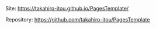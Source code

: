
Site:
https://takahiro-itou.github.io/PagesTemplate/

Repository:
https://github.com/takahiro-itou/PagesTemplate
